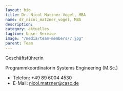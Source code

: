 ```yaml
---
layout: bio
title: Dr. Nicol Matzner-Vogel, MBA
name: dr_nicol_matzner_vogel, MBA
description: 
category: aktuelles
tagline: Unser Service
image: "/media/team-members/7.jpg"
parent: Team
---
```


Geschäftsführerin

Programmkoordinatorin Systems Engineering (M.Sc.)

- Telefon:  +49 89 6004 4530
- E-Mail:  nicol.matzner@casc.de

